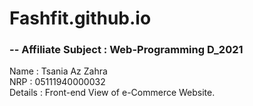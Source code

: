 # Fashfit.github.io

### -- Affiliate Subject : Web-Programming D_2021
Name : Tsania Az Zahra <br>
NRP : 05111940000032 <br>
Details : Front-end View of e-Commerce Website. <br>
